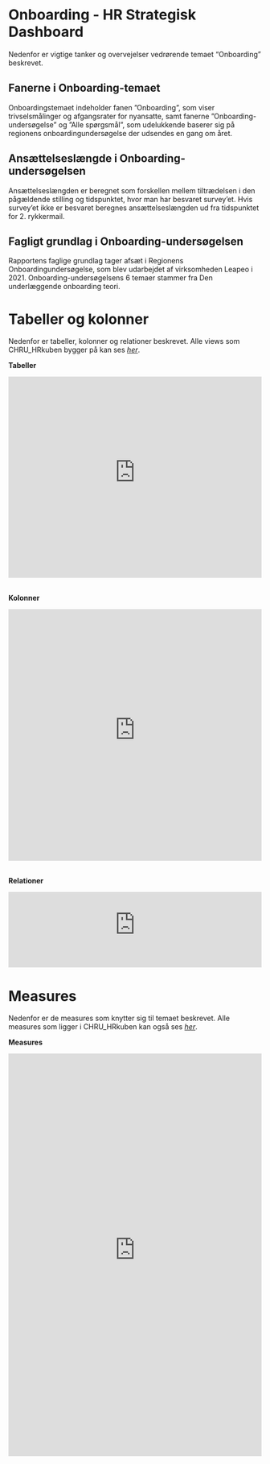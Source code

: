 # Onboarding - HR Strategisk Dashboard
Nedenfor er vigtige tanker og overvejelser vedrørende temaet “Onboarding” beskrevet.

## Fanerne i Onboarding-temaet
Onboardingstemaet indeholder fanen ”Onboarding”, som viser trivselsmålinger og afgangsrater for nyansatte, samt fanerne ”Onboarding-undersøgelse” og ”Alle spørgsmål”, som udelukkende baserer sig på regionens onboardingundersøgelse der udsendes en gang om året. 
## Ansættelseslængde i Onboarding-undersøgelsen
Ansættelseslængden er beregnet som forskellen mellem tiltrædelsen i den pågældende stilling og tidspunktet, hvor man har besvaret survey’et. Hvis survey’et ikke er besvaret beregnes ansættelseslængden ud fra tidspunktet for 2. rykkermail. 
## Fagligt grundlag i Onboarding-undersøgelsen
Rapportens faglige grundlag tager afsæt i Regionens Onboardingundersøgelse, som blev udarbejdet af virksomheden Leapeo i 2021. Onboarding-undersøgelsens 6 temaer stammer fra Den underlæggende onboarding teori. 

# Tabeller og kolonner
Nedenfor er tabeller, kolonner og relationer beskrevet. Alle views som CHRU_HRkuben bygger på kan ses [*her*](https://github.com/DataOgDigitalisering/versionsstyringViews/tree/Produktion/viewFolder).

<b>Tabeller</b>
<center>
<iframe width="100%" height="400" frameborder="0" scrolling="no" src="https://regionh-my.sharepoint.com/personal/stefan_sajin-henningsen_regionh_dk/_layouts/15/Doc.aspx?sourcedoc={01de42f3-df69-45a9-ba70-a4e8ffee9f9a}&action=embedview&wdAllowInteractivity=False&Item=Onboarding_Tabeller&wdHideGridlines=True&wdInConfigurator=True&wdInConfigurator=True"></iframe>
</center>
<br>
 
<b>Kolonner</b>
<center>
<iframe width="100%" height="500" frameborder="0" scrolling="no" src="https://regionh-my.sharepoint.com/personal/stefan_sajin-henningsen_regionh_dk/_layouts/15/Doc.aspx?sourcedoc={01de42f3-df69-45a9-ba70-a4e8ffee9f9a}&action=embedview&wdAllowInteractivity=False&Item=Onboarding_Kolonner&wdHideGridlines=True&wdInConfigurator=True&wdInConfigurator=True"></iframe>
</center>
<br>

<b>Relationer</b>
<center>
<iframe width="100%" height="150" frameborder="0" scrolling="no" src="https://regionh-my.sharepoint.com/personal/stefan_sajin-henningsen_regionh_dk/_layouts/15/Doc.aspx?sourcedoc={01de42f3-df69-45a9-ba70-a4e8ffee9f9a}&action=embedview&wdAllowInteractivity=False&Item=Onboarding_Relationer&wdHideGridlines=True&wdInConfigurator=True&wdInConfigurator=True"></iframe>
</center>

# Measures
Nedenfor er de measures som knytter sig til temaet beskrevet. Alle measures som ligger i CHRU_HRkuben kan også ses [*her*](https://github.com/DataOgDigitalisering/CHRU_HRKube/tree/produktion/tables/_Measures/measures).

<b>Measures</b>
<center>
<iframe width="100%" height="800" frameborder="0" scrolling="no" src="https://regionh-my.sharepoint.com/personal/stefan_sajin-henningsen_regionh_dk/_layouts/15/Doc.aspx?sourcedoc={01de42f3-df69-45a9-ba70-a4e8ffee9f9a}&action=embedview&wdAllowInteractivity=False&Item=Onboarding_Measures&wdHideGridlines=True&wdInConfigurator=True&wdInConfigurator=True"></iframe>
</center>
